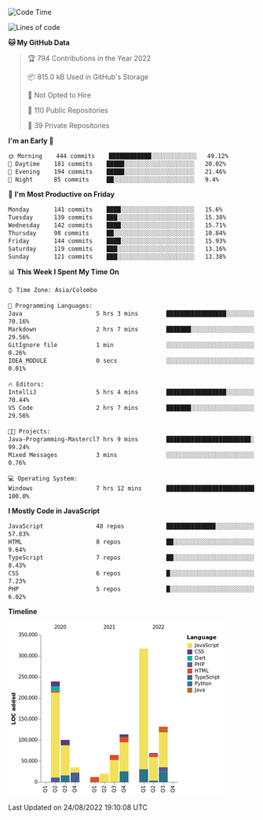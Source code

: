 
<!--START_SECTION:waka-->
![Code Time](http://img.shields.io/badge/Code%20Time-640%20hrs%203%20mins-blue)

![Lines of code](https://img.shields.io/badge/From%20Hello%20World%20I%27ve%20Written-1%20Million%20lines%20of%20code-blue)

**🐱 My GitHub Data** 

> 🏆 794 Contributions in the Year 2022
 > 
> 📦 815.0 kB Used in GitHub's Storage 
 > 
> 🚫 Not Opted to Hire
 > 
> 📜 110 Public Repositories 
 > 
> 🔑 39 Private Repositories  
 > 
**I'm an Early 🐤** 

```text
🌞 Morning    444 commits    ████████████░░░░░░░░░░░░░   49.12% 
🌆 Daytime    181 commits    █████░░░░░░░░░░░░░░░░░░░░   20.02% 
🌃 Evening    194 commits    █████░░░░░░░░░░░░░░░░░░░░   21.46% 
🌙 Night      85 commits     ██░░░░░░░░░░░░░░░░░░░░░░░   9.4%

```
📅 **I'm Most Productive on Friday** 

```text
Monday       141 commits    ████░░░░░░░░░░░░░░░░░░░░░   15.6% 
Tuesday      139 commits    ███░░░░░░░░░░░░░░░░░░░░░░   15.38% 
Wednesday    142 commits    ████░░░░░░░░░░░░░░░░░░░░░   15.71% 
Thursday     98 commits     ██░░░░░░░░░░░░░░░░░░░░░░░   10.84% 
Friday       144 commits    ████░░░░░░░░░░░░░░░░░░░░░   15.93% 
Saturday     119 commits    ███░░░░░░░░░░░░░░░░░░░░░░   13.16% 
Sunday       121 commits    ███░░░░░░░░░░░░░░░░░░░░░░   13.38%

```


📊 **This Week I Spent My Time On** 

```text
⌚︎ Time Zone: Asia/Colombo

💬 Programming Languages: 
Java                     5 hrs 3 mins        █████████████████░░░░░░░░   70.16% 
Markdown                 2 hrs 7 mins        ███████░░░░░░░░░░░░░░░░░░   29.56% 
GitIgnore file           1 min               ░░░░░░░░░░░░░░░░░░░░░░░░░   0.26% 
IDEA_MODULE              0 secs              ░░░░░░░░░░░░░░░░░░░░░░░░░   0.01%

🔥 Editors: 
IntelliJ                 5 hrs 4 mins        █████████████████░░░░░░░░   70.44% 
VS Code                  2 hrs 7 mins        ███████░░░░░░░░░░░░░░░░░░   29.56%

🐱‍💻 Projects: 
Java-Programming-Mastercl7 hrs 9 mins        ████████████████████████░   99.24% 
Mixed Messages           3 mins              ░░░░░░░░░░░░░░░░░░░░░░░░░   0.76%

💻 Operating System: 
Windows                  7 hrs 12 mins       █████████████████████████   100.0%

```

**I Mostly Code in JavaScript** 

```text
JavaScript               48 repos            ██████████████░░░░░░░░░░░   57.83% 
HTML                     8 repos             ██░░░░░░░░░░░░░░░░░░░░░░░   9.64% 
TypeScript               7 repos             ██░░░░░░░░░░░░░░░░░░░░░░░   8.43% 
CSS                      6 repos             █░░░░░░░░░░░░░░░░░░░░░░░░   7.23% 
PHP                      5 repos             █░░░░░░░░░░░░░░░░░░░░░░░░   6.02%

```


**Timeline**

![Chart not found](https://raw.githubusercontent.com/ccweerasinghe1994/ccweerasinghe1994/master/charts/bar_graph.png) 


 Last Updated on 24/08/2022 19:10:08 UTC
<!--END_SECTION:waka-->

